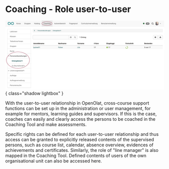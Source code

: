 # Coaching - Role user-to-user

![coaching_personenbeziehungen_v1_de.png](assets/coaching_personenbeziehungen_v1_de.png){ class="shadow lightbox" }

With the user-to-user relationship in OpenOlat, cross-course support functions can be set up in the administration or user management, for example for mentors, learning guides and supervisors. If this is the case, coaches can easily and clearly access the persons to be coached in the Coaching Tool and make assessments.

Specific rights can be defined for each user-to-user relationship and thus access can be granted to explicitly released contents of the supervised persons, such as course list, calendar, absence overview, evidences of achievements and certificates. Similarly, the role of "line manager" is also mapped in the Coaching Tool. Defined contents of users of the own organisational unit can also be accessed here.
